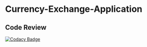 # Currency-Exchange-Application

## Code Review

[![Codacy Badge](https://api.codacy.com/project/badge/Grade/f46c64f6a18d4e04831dc47d404699ab)](https://www.codacy.com/manual/Java-Squad/Currency-Exchange-Application?utm_source=github.com&amp;utm_medium=referral&amp;utm_content=Java-Squad/Currency-Exchange-Application&amp;utm_campaign=Badge_Grade)
